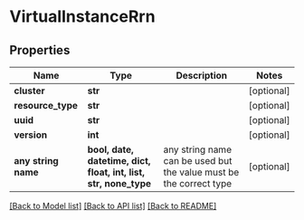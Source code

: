 # VirtualInstanceRrn


## Properties
Name | Type | Description | Notes
------------ | ------------- | ------------- | -------------
**cluster** | **str** |  | [optional] 
**resource_type** | **str** |  | [optional] 
**uuid** | **str** |  | [optional] 
**version** | **int** |  | [optional] 
**any string name** | **bool, date, datetime, dict, float, int, list, str, none_type** | any string name can be used but the value must be the correct type | [optional]

[[Back to Model list]](../README.md#documentation-for-models) [[Back to API list]](../README.md#documentation-for-api-endpoints) [[Back to README]](../README.md)


